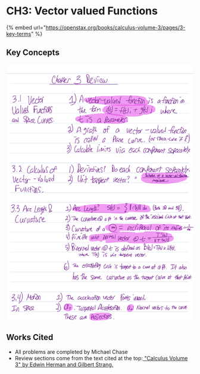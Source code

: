 # CH3: Vector valued Functions

{% embed url="https://openstax.org/books/calculus-volume-3/pages/3-key-terms" %}

## Key Concepts

![](../../.gitbook/assets/image%20%28498%29.png)

## Works Cited

* All problems are completed by Michael Chase
* Review sections come from the text cited at the top:[ "Calculus Volume 3" by Edwin Herman and Gilbert Strang. ](https://openstax.org/details/books/calculus-volume-3)

